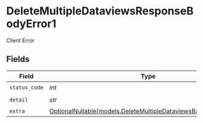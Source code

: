 # DeleteMultipleDataviewsResponseBodyError1

Client Error


## Fields

| Field                                                                                                                    | Type                                                                                                                     | Required                                                                                                                 | Description                                                                                                              |
| ------------------------------------------------------------------------------------------------------------------------ | ------------------------------------------------------------------------------------------------------------------------ | ------------------------------------------------------------------------------------------------------------------------ | ------------------------------------------------------------------------------------------------------------------------ |
| `status_code`                                                                                                            | *int*                                                                                                                    | :heavy_check_mark:                                                                                                       | N/A                                                                                                                      |
| `detail`                                                                                                                 | *str*                                                                                                                    | :heavy_check_mark:                                                                                                       | N/A                                                                                                                      |
| `extra`                                                                                                                  | [OptionalNullable[models.DeleteMultipleDataviewsBadRequestExtra1]](../models/deletemultipledataviewsbadrequestextra1.md) | :heavy_minus_sign:                                                                                                       | N/A                                                                                                                      |